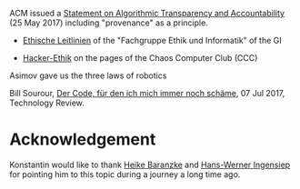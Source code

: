 ACM issued a
[Statement on Algorithmic Transparency and Accountability](http://www.acm.org/binaries/content/assets/public-policy/2017_joint_statement_algorithms.pdf)
(25 May 2017) including "provenance" as a principle.

- [Ethische Leitlinien](http://gewissensbits.gi.de/ethische-leitlinien/) of the "Fachgruppe Ethik und Informatik" of the GI

- [Hacker-Ethik](http://www.ccc.de/hackerethics) on the pages of the Chaos Computer Club (CCC)

Asimov gave us the three laws of robotics

Bill Sourour,
[Der Code, für den ich mich immer noch schäme](www.heise.de/-3746246),
07 Jul 2017, Technology Review.

# Acknowledgement

Konstantin would like to thank [Heike Baranzke](http://www.moraltheologie.uni-wuppertal.de/) and [Hans-Werner
Ingensiep](https://www.uni-due.de/~gph220/) for pointing him to this
topic during a journey a long time ago.
